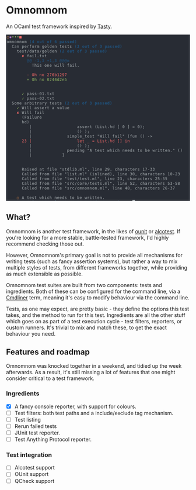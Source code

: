# Omnomnom

An OCaml test framework inspired by [Tasty][tasty].

<p align="center">
<img src="doc/example.png" />
</p>

## What?
Omnomnom is another test framework, in the likes of [ounit][ounit] or
[alcotest][alcotest]. If you're looking for a more stable, battle-tested
framework, I'd highly recommend checking those out.

However, Omnomnom's primary goal is not to provide all mechanisms for writing
tests (such as fancy assertion systems), but rather a way to mix multiple styles
of tests, from different frameworks together, while providing as much extensible
as possible.

Omnomnom test suites are built from two components: tests and ingredients. Both
of these can be configured for the command line, via a [Cmdliner][cmdliner]
term, meaning it's easy to modify behaviour via the command line.

Tests, as one may expect, are pretty basic - they define the options this test
takes, and the method to run for this test. Ingredients are all the other stuff
which goes on as part of a test execution cycle - test filters, reporters, or
custom runners. It's trivial to mix and match these, to get the exact behaviour
you need.

## Features and roadmap
Omnomnom was knocked together in a weekend, and tidied up the week
afterwards. As a result, it's still missing a lot of features that one might
consider critical to a test framework.

### Ingredients
 - [x] A fancy console reporter, with support for colours.
 - [ ] Test filters: both test paths and a include/exclude tag mechanism.
 - [ ] Test listing
 - [ ] Rerun failed tests
 - [ ] JUnit test reporter.
 - [ ] Test Anything Protocol reporter.

### Test integration
 - [ ] Alcotest support
 - [ ] OUnit support
 - [ ] QCheck support

[tasty]: https://github.com/feuerbach/tasty "Modern and extensible testing framework for Haskell"
[alcotest]: https://github.com/mirage/alcotest/ "A lightweight and colourful test framework"
[ounit]: https://github.com/gildor478/ounit "Unit testing framework loosely based on HUnit."
[cmdliner]: https://erratique.ch/software/cmdliner "Cmdliner allows the declarative definition of command line interfaces in OCaml."
